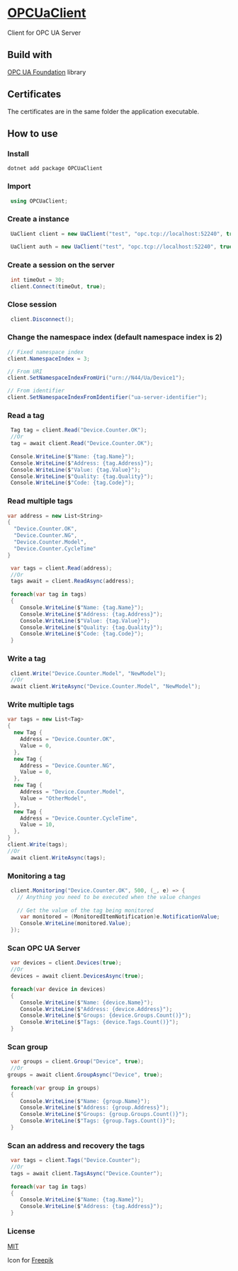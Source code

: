 # [OPCUaClient](https://www.nuget.org/packages/OPCUaClient/)
Client for OPC UA Server

## Build with
[OPC UA Foundation](https://github.com/OPCFoundation/UA-.NETStandard) library

## Certificates
The certificates are in the same folder the application executable.

## How to use
### Install
```
dotnet add package OPCUaClient
```
### Import

```cs
 using OPCUaClient;
```



### Create a instance

```cs
 UaClient client = new UaClient("test", "opc.tcp://localhost:52240", true, true);
 
 UaClient auth = new UaClient("test", "opc.tcp://localhost:52240", true, true, "admin", "password");
```
### Create a session on the server

```cs
 int timeOut = 30;
 client.Connect(timeOut, true);
```


### Close session

```cs
 client.Disconnect();
```


### Change the namespace index (default namespace index is 2)

```cs
// Fixed namespace index
client.NamespaceIndex = 3;

// From URI
client.SetNamespaceIndexFromUri("urn://N44/Ua/Device1");

// From identifier 
client.SetNamespaceIndexFromIdentifier("ua-server-identifier");

```


### Read a tag

```cs
 Tag tag = client.Read("Device.Counter.OK");
 //Or
 tag = await client.Read("Device.Counter.OK");
 
 Console.WriteLine($"Name: {tag.Name}");
 Console.WriteLine($"Address: {tag.Address}");
 Console.WriteLine($"Value: {tag.Value}");
 Console.WriteLine($"Quality: {tag.Quality}");
 Console.WriteLine($"Code: {tag.Code}");
```

### Read multiple tags

```cs
var address = new List<String>
{
  "Device.Counter.OK",
  "Device.Counter.NG",
  "Device.Counter.Model",
  "Device.Counter.CycleTime"
}

 var tags = client.Read(address);
 //Or
 tags await = client.ReadAsync(address);
 
 foreach(var tag in tags)
 {
    Console.WriteLine($"Name: {tag.Name}");
    Console.WriteLine($"Address: {tag.Address}");
    Console.WriteLine($"Value: {tag.Value}");
    Console.WriteLine($"Quality: {tag.Quality}");
    Console.WriteLine($"Code: {tag.Code}");
 }
```

### Write a tag

```cs
 client.Write("Device.Counter.Model", "NewModel");
 //Or
 await client.WriteAsync("Device.Counter.Model", "NewModel");
```


### Write multiple tags

```cs
var tags = new List<Tag>
{
  new Tag {
    Address = "Device.Counter.OK",
    Value = 0,
  },
  new Tag {
    Address = "Device.Counter.NG",
    Value = 0,
  },
  new Tag {
    Address = "Device.Counter.Model",
    Value = "OtherModel",
  },
  new Tag {
    Address = "Device.Counter.CycleTime",
    Value = 10,
  },
}
client.Write(tags);
//Or
 await client.WriteAsync(tags);
```

### Monitoring a tag

```cs
 client.Monitoring("Device.Counter.OK", 500, (_, e) => {
   // Anything you need to be executed when the value changes
 
   // Get the value of the tag being monitored
    var monitored = (MonitoredItemNotification)e.NotificationValue;
    Console.WriteLine(monitored.Value);
 });
```

### Scan OPC UA Server

```cs
 var devices = client.Devices(true);
 //Or
 devices = await client.DevicesAsync(true);
 
 foreach(var device in devices)
 {
    Console.WriteLine($"Name: {device.Name}");
    Console.WriteLine($"Address: {device.Address}");
    Console.WriteLine($"Groups: {device.Groups.Count()}");
    Console.WriteLine($"Tags: {device.Tags.Count()}");
 }
```

### Scan group

```cs
 var groups = client.Group("Device", true);
 //Or
groups = await client.GroupAsync("Device", true); 
 
 foreach(var group in groups)
 {
    Console.WriteLine($"Name: {group.Name}");
    Console.WriteLine($"Address: {group.Address}");
    Console.WriteLine($"Groups: {group.Groups.Count()}");
    Console.WriteLine($"Tags: {group.Tags.Count()}");
 }
```

### Scan an address and recovery the tags

```cs
 var tags = client.Tags("Device.Counter");
 //Or
 tags = await client.TagsAsync("Device.Counter");
 
 foreach(var tag in tags)
 {
    Console.WriteLine($"Name: {tag.Name}");
    Console.WriteLine($"Address: {tag.Address}");
 }
```

### License

[MIT](./LICENSE.md)

Icon for [Freepik](https://www.flaticon.com/authors/freepik)
